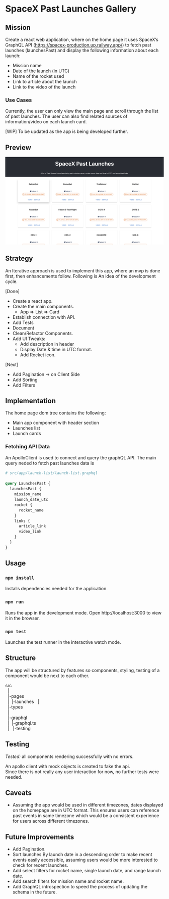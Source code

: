 # SpaceX Past Launches Gallery

## Mission

Create a react web application, where on the home page it uses SpaceX’s GraphQL API (https://spacex-production.up.railway.app/) to fetch past launches (launchesPast) and display the following information about each launch:

- Mission name
- Date of the launch (in UTC)
- Name of the rocket used
- Link to article about the launch
- Link to the video of the launch

### Use Cases

Currently, the user can only view the main page and scroll through the list of past launches. The user can also find related sources of information/video on each launch card.

[WIP] To be updated as the app is being developed further.

## Preview

![Home Page](./Assets/screenshots/mainPage.png)

## Strategy

An Iterative approach is used to implement this app, where an mvp is done first, then enhancements follow. Following is An idea of the development cycle.

[Done]

- Create a react app.
- Create the main components.
  - App => List => Card
- Establish connection with API.
- Add Tests
- Document
- Clean/Refactor Components.
- Add UI Tweaks:
  - Add description in header
  - Display Date & time in UTC format.
  - Add Rocket icon.

[Next]

- Add Pagination -> on Client Side
- Add Sorting
- Add Filters

## Implementation

The home page dom tree contains the following:

- Main app component with header section
- Launches list
- Launch cards

### Fetching API Data

An ApolloClient is used to connect and query the graphQL API. The main query neded to fetch past launches data is

```graphql
# src/app/launch-list/launch-list.graphql

query LaunchesPast {
  launchesPast {
    mission_name
    launch_date_utc
    rocket {
      rocket_name
    }
    links {
      article_link
      video_link
    }
  }
}
```

## Usage

### `npm install`

Installs dependencies needed for the application.

### `npm run`

Runs the app in the development mode.
Open http://localhost:3000 to view it in the browser.

### `npm test`

Launches the test runner in the interactive watch mode.

## Structure

The app will be structured by features so components, styling, testing of a component would be next to each other.

src  
&nbsp; |  
&nbsp; |-pages  
&nbsp; |&nbsp; |-launches
&nbsp; |  
&nbsp; |-types  
&nbsp; |  
&nbsp; |-graphql  
&nbsp; |&nbsp; |-graphql.ts  
&nbsp; |
&nbsp; |-testing  

## Testing

_Tested:_ all components rendering successfully with no errors.

An apollo client with mock objects is created to fake the api.  
Since there is not really any user interaction for now, no further tests were needed.

## Caveats

- Assuming the app would be used in different timezones, dates displayed on the homepage are in UTC format. This ensures users can reference past events in same timezone which would be a consistent experience for users across different timezones.

## Future Improvements

- Add Pagination.
- Sort launches By launch date in a descending order to make recent events easily accessible, assuming users would be more interested to check for recent launches.
- Add select filters for rocket name, single launch date, and range launch date.
- Add search filters for mission name and rocket name.
- Add GraphQL introspection to speed the process of updating the schema in the future.
